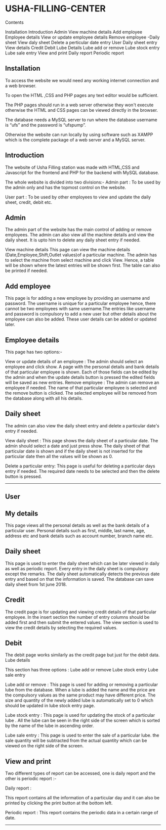 # USHA-FILLING-CENTER

Contents

Installation
Introduction
Admin
View machine details
Add employee
Employee details
View or update employee details
Remove employee
-Daily sheet
View daly sheet
Delete a perticular date entry
User
Daily sheet entry
View details
Credit
Debit
Lube Details
Lube add or remove
Lube stock entry
Lube sale entry
View and print
Daily report
Periodic report

## Installation

To access the website we would need any working internet connection and a web browser. 

To open the HTML ,CSS and PHP pages any text editor would be sufficient.

The PHP pages should run in a web server otherwise they won't execute otherwise the HTML and CSS pages can be viewed directly in the browser.

The database needs a MySQL server to run where the database username is “ufs” and the password is “ufspump”.

Otherwise the website can run locally by using software such as XAMPP which is the complete package of a web server and a MySQL server.











## Introduction

The website of Usha Filling station was made with HTML,CSS and Javascript for the frontend and PHP for the backend with MySQL database.




The whole website is divided into two divisions:-
Admin part : To be used by the admin only and has the topmost control on the website.

User part : To be used by other employees to view and update the daily sheet, credit, debit etc.

## Admin

The admin part of the website has the main control of adding or remove employees. The admin can also view all the machine details and view the daily sheet. It is upto him to delete any daily sheet entry if needed.


View machine details
This page can view the machine details (Date,Employee,Shift,Outlet values)of a particular machine. The admin has to select the machine from select machine and click View. Hence, a table will be shown where the latest entries will be shown first. The table can also be printed if needed.



## Add employee
This page is for adding a new employee by providing an username and password. The username is unique for a particular employee hence, there cannot be two employees with same username.The entries like username and password is compulsory to add a new user but other details about the employee can also be added. These user details can be added or updated later.


## Employee details
This page has two options:-

View or update details of an  employee :
The admin should select an employee and click show. A page with the personal details and bank details of that particular employee is shown. Each of those fields can be edited by the admin and when the update details button is pressed the edited fields will be saved as new entries.
Remove employee :
The admin can remove an employee if needed. The name of that particular employee is selected and the remove button is clicked. The selected employee will be removed from the database along with all his details.


## Daily sheet
The admin can also view the daily sheet entry and delete a particular date's entry if needed.

View daily sheet :
This page shows the daily sheet of a particular date. The admin should select a date and just press show. The daily sheet of that particular date is shown and if the daily sheet is not inserted for the particular date then all the values will be shown as 0.

Delete a particular entry:
This page is useful for deleting a particular days entry if needed. The required date needs to be selected and then the delete button is pressed.


_____________________________________


## User
## My details

This page views all the personal details as well as the bank details of a particular user. Personal details such as first, middle, last name, age, address etc and bank details such as account number, branch name etc.










## Daily sheet

This page is used to enter the daily sheet which can be later viewed in daily as well as periodic report. Every entry in the daily sheet is compulsory except the remarks. The daily sheet automatically detects the previous date entry and based on that the information is saved. The database can save daily sheet from 1st june 2018.


## Credit
The credit page is for updating and viewing credit details of that particular employee. In the insert section the number of entry columns should be added first and then submit the entered values. The view section is used to view the credit details by selecting the required values.

## Debit
The debit page works similarly as the credit page but just for the debit data.
Lube details

This section has three options :
Lube add or remove
Lube stock entry
Lube sale entry



Lube add or remove : This page is used for adding or removing a particular lube from the database. When a lube is added the name and the price are the compulsory values as the same product may have different price. The size and quantity of the newly added lube is automatically set to 0 which should be updated in lube stock entry page.

Lube stock entry : This page is used for updating the stock of a particular lube . All the lube can be seen in the right side of the screen which is sorted by the name of the lube in ascending order.





Lube sale entry : This page is used to enter the sale of a particular lube. the sale quantity will be subtracted from the actual quantity which can be viewed on the right side of the screen.




## View and print

Two different types of report can be accessed, one is daily report and the other is periodic report :-


Daily report :

 This report contains all the information of a particular day and it can also be printed by clicking the print button at the bottom left.


Periodic report : This report contains the periodic data in a certain range of date.

__________________
